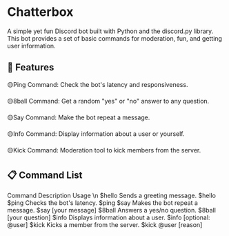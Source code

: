 # Chatterbox
A simple yet fun Discord bot built with Python and the discord.py library. This bot provides a set of basic commands for moderation, fun, and getting user information.
## 🌟 Features
🟡Ping Command: Check the bot's latency and responsiveness.

🟡8ball Command: Get a random "yes" or "no" answer to any question.

🟡Say Command: Make the bot repeat a message.

🟡Info Command: Display information about a user or yourself.

🟡Kick Command: Moderation tool to kick members from the server.
## 📋 Command List
Command	Description	Usage \n
$hello	Sends a greeting message.	$hello
$ping	Checks the bot's latency.	$ping
$say	Makes the bot repeat a message.	$say [your message]
$8ball	Answers a yes/no question.	$8ball [your question]
$info	Displays information about a user.	$info [optional: @user]
$kick	Kicks a member from the server.	$kick @user [reason]
